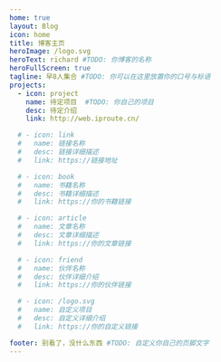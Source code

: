```yaml
---
home: true
layout: Blog
icon: home
title: 博客主页
heroImage: /logo.svg
heroText: richard #TODO: 你博客的名称
heroFullScreen: true
tagline: 早8人集合 #TODO: 你可以在这里放置你的口号与标语
projects:
  - icon: project
    name: 待定项目  #TODO: 你自己的项目
    desc: 待定介绍
    link: http://web.iproute.cn/

  # - icon: link
  #   name: 链接名称
  #   desc: 链接详细描述
  #   link: https://链接地址

  # - icon: book
  #   name: 书籍名称
  #   desc: 书籍详细描述
  #   link: https://你的书籍链接

  # - icon: article
  #   name: 文章名称
  #   desc: 文章详细描述
  #   link: https://你的文章链接

  # - icon: friend
  #   name: 伙伴名称
  #   desc: 伙伴详细介绍
  #   link: https://你的伙伴链接

  # - icon: /logo.svg
  #   name: 自定义项目
  #   desc: 自定义详细介绍
  #   link: https://你的自定义链接

footer: 别看了，没什么东西 #TODO: 自定义你自己的页脚文字
---
```

